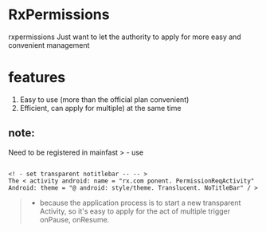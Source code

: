 # RxPermissions
rxpermissions
Just want to let the authority to apply for more easy and convenient management

# features

1. Easy to use (more than the official plan convenient)
2. Efficient, can apply for multiple) at the same time

## note:
Need to be registered in mainfast > - use
```

<! - set transparent notitlebar -- -- >
The < activity android: name = "rx.com ponent. PermissionReqActivity"
Android: theme = "@ android: style/theme. Translucent. NoTitleBar" / >

```
> - because the application process is to start a new transparent Activity, so it's easy to apply for the act of multiple trigger onPause, onResume.
